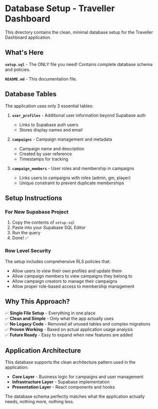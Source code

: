 # Database Setup - Traveller Dashboard

This directory contains the clean, minimal database setup for the Traveller Dashboard application.

## What's Here

**`setup.sql`** - The ONLY file you need! Contains complete database schema and policies.

**`README.md`** - This documentation file.

## Database Tables

The application uses only 3 essential tables:

1. **`user_profiles`** - Additional user information beyond Supabase auth
   - Links to Supabase auth users
   - Stores display names and email

2. **`campaigns`** - Campaign management and metadata
   - Campaign name and description
   - Created by user reference
   - Timestamps for tracking

3. **`campaign_members`** - User roles and membership in campaigns
   - Links users to campaigns with roles (admin, gm, player)
   - Unique constraint to prevent duplicate memberships

## Setup Instructions

### For New Supabase Project

1. Copy the contents of `setup.sql`
2. Paste into your Supabase SQL Editor
3. Run the query
4. Done! ✅

### Row Level Security

The setup includes comprehensive RLS policies that:

- Allow users to view their own profiles and update them
- Allow campaign members to view campaigns they belong to
- Allow campaign creators to manage their campaigns
- Allow proper role-based access to membership management

## Why This Approach?

✅ **Single File Setup** - Everything in one place  
✅ **Clean and Simple** - Only what the app actually uses  
✅ **No Legacy Code** - Removed all unused tables and complex migrations  
✅ **Proven Working** - Based on actual application usage analysis  
✅ **Future Ready** - Easy to expand when new features are added

## Application Architecture

This database supports the clean architecture pattern used in the application:

- **Core Layer** - Business logic for campaigns and user management
- **Infrastructure Layer** - Supabase implementation
- **Presentation Layer** - React components and hooks

The database schema perfectly matches what the application actually needs, nothing more, nothing less.
